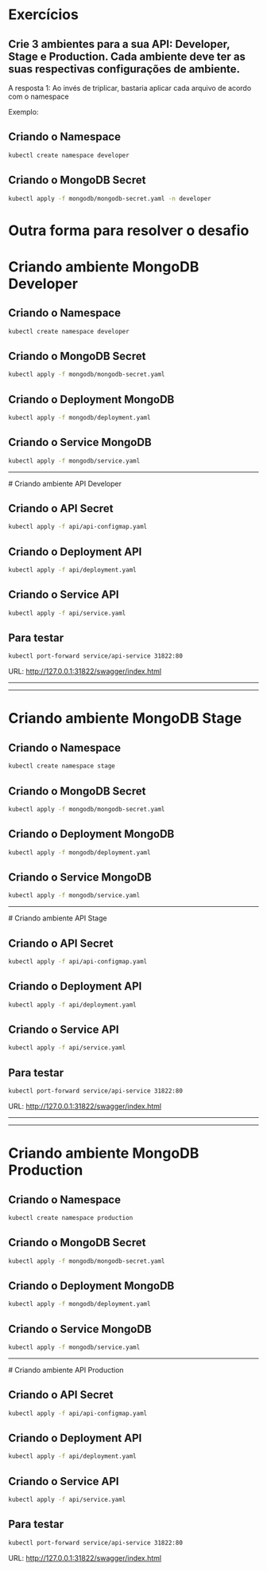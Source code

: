 
# Exercícios

## ​Crie 3 ambientes para a sua API: Developer, Stage e Production. Cada ambiente deve ter as suas respectivas configurações de ambiente.​

A resposta 1: Ao invés de triplicar, bastaria aplicar cada arquivo de acordo com o namespace

Exemplo:

## Criando o Namespace
```sh
kubectl create namespace developer
```

## Criando o MongoDB Secret
```sh
kubectl apply -f mongodb/mongodb-secret.yaml -n developer
```


# Outra forma para resolver o desafio

# Criando ambiente MongoDB Developer
## Criando o Namespace
```sh
kubectl create namespace developer
```

## Criando o MongoDB Secret
```sh
kubectl apply -f mongodb/mongodb-secret.yaml
```

## Criando o Deployment MongoDB
```sh
kubectl apply -f mongodb/deployment.yaml 
```

## Criando o Service MongoDB
```sh
kubectl apply -f mongodb/service.yaml 
```
<hr>
# Criando ambiente API Developer

## Criando o API Secret
```sh
kubectl apply -f api/api-configmap.yaml 
```

## Criando o Deployment API
```sh
kubectl apply -f api/deployment.yaml 
```

## Criando o Service API
```sh
kubectl apply -f api/service.yaml 
```

## Para testar 
```sh
kubectl port-forward service/api-service 31822:80
```

URL: http://127.0.0.1:31822/swagger/index.html

<hr><hr>

# Criando ambiente MongoDB Stage
## Criando o Namespace
```sh
kubectl create namespace stage
```

## Criando o MongoDB Secret
```sh
kubectl apply -f mongodb/mongodb-secret.yaml
```

## Criando o Deployment MongoDB
```sh
kubectl apply -f mongodb/deployment.yaml 
```

## Criando o Service MongoDB
```sh
kubectl apply -f mongodb/service.yaml 
```
<hr>
# Criando ambiente API Stage

## Criando o API Secret
```sh
kubectl apply -f api/api-configmap.yaml 
```

## Criando o Deployment API
```sh
kubectl apply -f api/deployment.yaml 
```

## Criando o Service API
```sh
kubectl apply -f api/service.yaml 
```

## Para testar 
```sh
kubectl port-forward service/api-service 31822:80
```

URL: http://127.0.0.1:31822/swagger/index.html

<hr><hr>

# Criando ambiente MongoDB Production
## Criando o Namespace
```sh
kubectl create namespace production
```

## Criando o MongoDB Secret
```sh
kubectl apply -f mongodb/mongodb-secret.yaml
```

## Criando o Deployment MongoDB
```sh
kubectl apply -f mongodb/deployment.yaml 
```

## Criando o Service MongoDB
```sh
kubectl apply -f mongodb/service.yaml 
```
<hr>
# Criando ambiente API Production

## Criando o API Secret
```sh
kubectl apply -f api/api-configmap.yaml 
```

## Criando o Deployment API
```sh
kubectl apply -f api/deployment.yaml 
```

## Criando o Service API
```sh
kubectl apply -f api/service.yaml 
```

## Para testar 
```sh
kubectl port-forward service/api-service 31822:80
```

URL: http://127.0.0.1:31822/swagger/index.html



